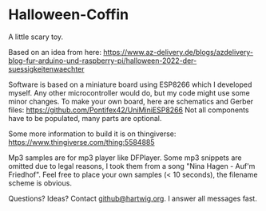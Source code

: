# Halloween-Coffin
A little scary toy.

Based on an idea from here:
https://www.az-delivery.de/blogs/azdelivery-blog-fur-arduino-und-raspberry-pi/halloween-2022-der-suessigkeitenwaechter

Software is based on a miniature board using ESP8266 which I developed myself.
Any other microcontroller would do, but my code might use some minor changes.
To make your own board, here are schematics and Gerber files:
https://github.com/Pontifex42/UniMiniESP8266
Not all components have to be populated, many parts are optional.

Some more information to build it is on thingiverse:
https://www.thingiverse.com/thing:5584885

Mp3 samples are for mp3 player like DFPlayer.
Some mp3 snippets are omitted due to legal reasons, I took them from a song "Nina Hagen - Auf'm Friedhof".
Feel free to place your own samples (< 10 seconds), the filename scheme is obvious.

Questions? Ideas? Contact github@hartwig.org. I answer all messages fast.
